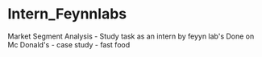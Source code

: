 # Intern_Feynnlabs
Market Segment Analysis - Study task as an intern by feyyn lab's Done on Mc Donald's - case study - fast food

